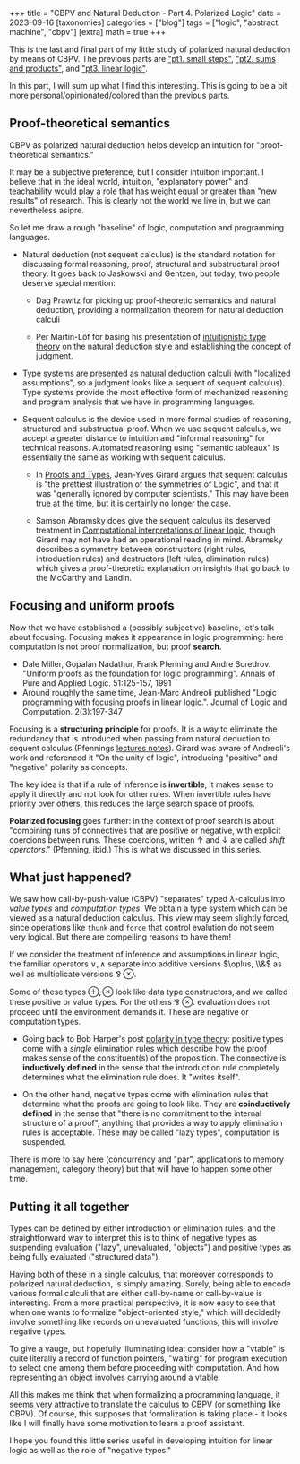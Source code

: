 +++
title = "CBPV and Natural Deduction - Part 4. Polarized Logic"
date = 2023-09-16
[taxonomies]
categories = ["blog"]
tags = ["logic", "abstract machine", "cbpv"]
[extra]
math = true
+++

This is the last and final part of my little study of polarized
natural deduction by means of CBPV. The previous parts are 
 ["pt1. small steps"](@/post/cbpv_pt1_small_steps.md), 
 ["pt2. sums and products"](@/post/cbpv_pt2_sum_product.md), and
 ["pt3. linear logic"](@/post/cbpv_pt3_linear_logic.md).

In this part, I will sum up what I find this interesting. This is
going to be a bit more personal/opinionated/colored than the previous
parts.

## Proof-theoretical semantics

CBPV as polarized natural deduction helps develop an intuition for "proof-theoretical semantics."

It may be a subjective preference, but I consider intuition important.
I believe that in the ideal world, intuition, "explanatory power" and
teachability would play a role that has weight equal or greater than
"new results" of research. This is clearly not the world we
live in, but we can nevertheless asipre.

So let me draw a rough "baseline" of logic, computation and programming languages.

* Natural deduction (not sequent calculus) is the standard notation for
discussing formal reasoning, proof, structural and substructural proof theory. 
It goes back to Jaskowski and Gentzen, but today, two people deserve special mention:

   * Dag Prawitz for picking up proof-theoretic semantics and natural 
     deduction, providing a normalization theorem for natural deduction
     calculi

   * Per Martin-L&ouml;f for basing his presentation of [intuitionistic type
     theory](https://archive-pml.github.io/martin-lof/pdfs/Bibliopolis-Book-retypeset-1984.pdf) on the natural deduction style and establishing the concept of 
     judgment.

* Type systems are presented as natural deduction calculi (with "localized assumptions", so a judgment looks like a sequent of sequent calculus). Type systems provide the most effective form of mechanized reasoning and program analysis
that we have in programming languages. 
<!--This is not even
mentioning the advantages for documentation, IDE support, modularity
and separate compilation. In the Curry-Howard perspective, type-checking is 
a strangely backwards operation where we have a proof and are looking
for the proposition it is proving.
-->

* Sequent calculus is the device used in more formal studies of reasoning, 
structured and substructual proof. When we use sequent calculus, we
accept a greater distance to intuition and "informal reasoning" for
technical reasons. Automated reasoning using "semantic tableaux" is
essentially the same as working with sequent calculus.

   * In [Proofs and Types](https://www.paultaylor.eu/stable/prot.pdf), Jean-Yves Girard argues that sequent calculus is "the prettiest illustration of
the symmetries of Logic", and that it was "generally ignored by computer scientists." This may have been true at the time, but it is certainly no longer the case.

   * Samson Abramsky does give the sequent calculus its deserved treatment
in [Computational interpretations of linear logic](https://www.sciencedirect.com/science/article/pii/030439759390181R), though Girard may not have had an operational reading in mind. Abramsky describes a symmetry between
constructors (right rules, introduction rules) and destructors (left rules,
elimination rules) which gives a proof-theoretic explanation on
insights that go back to the McCarthy and Landin.

## Focusing and uniform proofs

Now that we have established a (possibly subjective) baseline, let's talk
about focusing. Focusing makes it appearance in logic programming: here 
computation is not proof normalization, but proof **search**.
   * Dale Miller, Gopalan Nadathur, Frank Pfenning and Andre Scredrov. "Uniform proofs as the foundation for logic programming". Annals of Pure and Applied Logic. 51:125-157, 1991
   * Around roughly the same time, Jean-Marc Andreoli published "Logic programming with focusing proofs in linear logic.". Journal of Logic and Computation. 2(3):197-347 

Focusing is a **structuring principle** for proofs. It is a way to eliminate
the redundancy that is introduced when passing from natural deduction to
sequent calculus (Pfennings [lectures notes](https://www.cs.cmu.edu/~fp/courses/oregon-m10/04-focusing.pdf)). Girard was aware of
Andreoli's work and referenced it "On the unity of logic", introducing
"positive" and "negative" polarity as concepts.

The key idea is that if a rule of inference is **invertible**, it makes sense to
apply it directly and not look for other rules. When invertible rules
have priority over others, this reduces the large search space of proofs.

**Polarized focusing** goes further: in the context of proof search is about "combining
runs of connectives that are positive or negative, with explicit coercions
between runs. These coercions, written $\uparrow$ and $\downarrow$ are
called *shift operators*." (Pfenning, ibid.) This is what we discussed
in this series.

<!--
## Applications of Linear Logic
* After pt3, I prepared a talk ["Call-by-push-value" and ownership](https://burakemir.ch/odersky-fest-23/) where I shared my intention to apply some of this 
content to formalize a part of Rust's type system.

  * In short, it has been known for a long time that linear/affine types 
and substructural logic can be used to model resource management. The
wikipedia article on 
[Bunched logic](https://en.wikipedia.org/wiki/Bunched_logic#Applications)
mentions John C. Reynolds using an affine type theory in 1978. This is
a whopping 9 years before Girard published "linear logic".

  * This is not the place to discuss details neither the subtleties how the 
"no duplication" linearity constraints is part of such substructural logics
nor what part of Rust's types system actually matches the "no duplication"
of linear logic. However, I found out that (besides Phil Wadler's numerous
papers on linear logic), Martin Oderky published a little-known paper on 
"observers for linear logic" which describes read-only access to linear
types as useful in programming, and which is very close to the short-lived, 
immutable, shared references we call "borrows" today.
     * The "lifetime parameters" are what research calls "region variables" and I think Tofte &amp; Talpin's "region-based memory management" may be a good
best reference (it is at least what I learnt in grad school). Lots of
people researched regions afterwards.



https://en.wikipedia.org/wiki/Bunched_logic#Applications
 in types ing resources like memory. I am talking the 1970s.
John C. Reynolds in 1978 (via wikipedia)
There are
more and related approaches, such as Tofte &amp; Talpin's "region-based memory
management", uniqueness types and more recent paper by Guillaume
Munch-Maccagnoni ["Resource Polymorphism"](https://arxiv.org/abs/1803.02796)
which discusses the use even in a garbage-collected language.


 for the [OderskyFest 2023](https://burakemir.ch/odersky-fest-23/)

# Rewind: Logic and Computation

I want to start with a few big picture thoughts what keeps on bringing
me back to logic.

am gathering some thoughts on why polarity and focusing
holds promise towards identifying "fundamental" concepts in programming language research.
Even without the Curry-Howard perspective and logic, distinguishing between
data and computation makes immediate sense. Can we get our formal systems
to reflect this intuition?
-->

## What just happened?

We saw how call-by-push-value (CBPV) "separates" typed $\lambda$-calculus
into *value types* and *computation types*. We obtain a type system which can be
viewed as a natural deduction calculus. This view may seem slightly forced, since
operations like $\mathtt{thunk}$ and $\mathtt{force}$ that control evalution
do not seem very logical. But there are compelling reasons to have them!

If we consider the treatment of inference and assumptions in linear
logic, the familiar operators $\vee, \wedge$ separate into additive
versions $\oplus, \\&$ as well as multiplicate versions  &#x214b; $\otimes$.

Some of these types $\oplus, \otimes$ look like data type constructors,
and we called these positive or value types. For the others  &#x214b; $\otimes$.
evaluation does not proceed until the environment demands it. These are
negative or computation types.

* Going back to Bob Harper's post [polarity in type theory](https://existentialtype.wordpress.com/2012/08/25/polarity-in-type-theory/): positive types come 
with a *single* elimination rules which describe how the proof makes
sense of the constituent(s) of the proposition. The connective is
**inductively defined** in the sense that the introduction rule
completely determines what the elimination rule does. It "writes itself".

* On the other hand, negative types come with elimination rules that 
determine what the proofs are going to look like. They are **coinductively
defined** in the sense that "there is no commitment to the internal
structure of a proof", anything that provides a way to apply
elimination rules is acceptable. These may be called "lazy types",
computation is suspended. 

There is more to say here (concurrency and "par", applications to
memory management, category theory) but that will have to happen
some other time.

## Putting it all together

Types can be defined by either introduction or elimination rules, and
the straightforward way to interpret this is to think of negative
types as suspending evaluation ("lazy", unevaluated, "objects") and
positive types as being fully evaluated ("structured data").

Having both of these in a single calculus, that moreover corresponds to
polarized natural deduction, is simply amazing. Surely, being able to
encode various formal calculi that are either call-by-name or call-by-value
is interesting. From a more practical perspective, it is now easy to
see that when one wants to formalize "object-oriented style," which will
decidedly involve something like records on unevaluated functions, this
will involve negative types.

To give a vauge, but hopefully illuminating idea: consider how a "vtable" 
is quite literally a record of function pointers, "waiting" for
program execution to select one among them before proceeding with
computation. And how representing an object involves carrying around a
vtable.

All this makes me think that when formalizing a programming language, it seems
very attractive to translate the calculus to CBPV (or something like CBPV).
Of course, this supposes that formalization is taking place - it looks
like I will finally have some motivation to learn a proof assistant.

I hope you found this little series useful in developing intuition for
linear logic as well as the role of "negative types."
